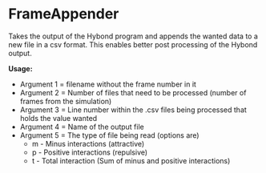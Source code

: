 # FrameAppender
Takes the output of the Hybond program and appends the wanted data to a new file in a csv format. This enables better post processing of the Hybond output.

__Usage:__
+ Argument 1 = filename without the frame number in it
+ Argument 2 = Number of files that need to be processed (number of frames from the simulation)
+ Argument 3 = Line number within the .csv files being processed that holds the value wanted
+ Argument 4 = Name of the output file
+ Argument 5 = The type of file being read (options are)
    * m - Minus interactions (attractive)
    * p - Positive interactions (repulsive)
    * t - Total interaction (Sum of minus and positive interactions)
